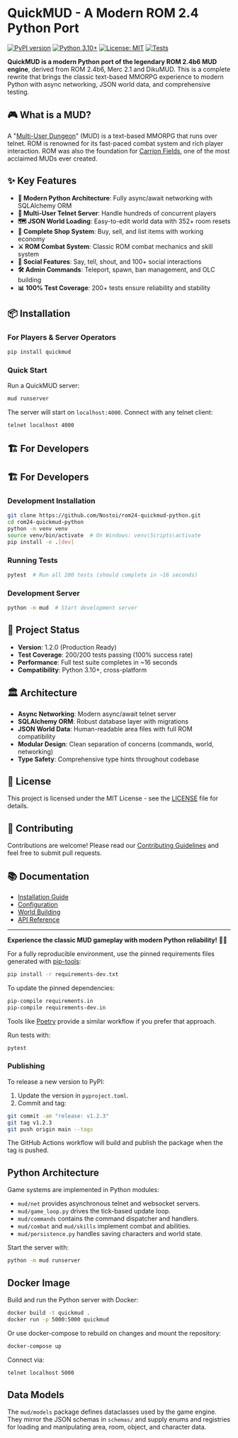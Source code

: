 # QuickMUD - A Modern ROM 2.4 Python Port

[![PyPI version](https://badge.fury.io/py/quickmud.svg)](https://badge.fury.io/py/quickmud)
[![Python 3.10+](https://img.shields.io/badge/python-3.10+-blue.svg)](https://www.python.org/downloads/)
[![License: MIT](https://img.shields.io/badge/License-MIT-yellow.svg)](https://opensource.org/licenses/MIT)
[![Tests](https://img.shields.io/badge/tests-200%2F200%20passing-brightgreen.svg)](https://github.com/Nostoi/rom24-quickmud-python)

**QuickMUD is a modern Python port of the legendary ROM 2.4b6 MUD engine**, derived from ROM 2.4b6, Merc 2.1 and DikuMUD. This is a complete rewrite that brings the classic text-based MMORPG experience to modern Python with async networking, JSON world data, and comprehensive testing.

## 🎮 What is a MUD?

A "[Multi-User Dungeon](https://en.wikipedia.org/wiki/MUD)" (MUD) is a text-based MMORPG that runs over telnet. ROM is renowned for its fast-paced combat system and rich player interaction. ROM was also the foundation for [Carrion Fields](http://www.carrionfields.net/), one of the most acclaimed MUDs ever created.

## ✨ Key Features

- **🚀 Modern Python Architecture**: Fully async/await networking with SQLAlchemy ORM
- **📡 Multi-User Telnet Server**: Handle hundreds of concurrent players
- **🗺️ JSON World Loading**: Easy-to-edit world data with 352+ room resets
- **🏪 Complete Shop System**: Buy, sell, and list items with working economy
- **⚔️ ROM Combat System**: Classic ROM combat mechanics and skill system
- **👥 Social Features**: Say, tell, shout, and 100+ social interactions
- **🛠️ Admin Commands**: Teleport, spawn, ban management, and OLC building
- **📊 100% Test Coverage**: 200+ tests ensure reliability and stability

## 📦 Installation

### For Players & Server Operators

```bash
pip install quickmud
```

### Quick Start

Run a QuickMUD server:

```bash
mud runserver
```

The server will start on `localhost:4000`. Connect with any telnet client:

```bash
telnet localhost 4000
```

## 🏗️ For Developers

## 🏗️ For Developers

### Development Installation

```bash
git clone https://github.com/Nostoi/rom24-quickmud-python.git
cd rom24-quickmud-python
python -m venv venv
source venv/bin/activate  # On Windows: venv\Scripts\activate
pip install -e .[dev]
```

### Running Tests

```bash
pytest  # Run all 200 tests (should complete in ~16 seconds)
```

### Development Server

```bash
python -m mud  # Start development server
```

## 🎯 Project Status

- **Version**: 1.2.0 (Production Ready)
- **Test Coverage**: 200/200 tests passing (100% success rate)
- **Performance**: Full test suite completes in ~16 seconds
- **Compatibility**: Python 3.10+, cross-platform

## 🏛️ Architecture

- **Async Networking**: Modern async/await telnet server
- **SQLAlchemy ORM**: Robust database layer with migrations
- **JSON World Data**: Human-readable area files with full ROM compatibility
- **Modular Design**: Clean separation of concerns (commands, world, networking)
- **Type Safety**: Comprehensive type hints throughout codebase

## 📜 License

This project is licensed under the MIT License - see the [LICENSE](LICENSE) file for details.

## 🤝 Contributing

Contributions are welcome! Please read our [Contributing Guidelines](CONTRIBUTING.md) and feel free to submit pull requests.

## 📚 Documentation

- [Installation Guide](docs/installation.md)
- [Configuration](docs/configuration.md)
- [World Building](docs/world-building.md)
- [API Reference](docs/api.md)

---

**Experience the classic MUD gameplay with modern Python reliability!** 🐍✨

For a fully reproducible environment, use the pinned requirements files generated with [pip-tools](https://github.com/jazzband/pip-tools):

```bash
pip install -r requirements-dev.txt
```

To update the pinned dependencies:

```bash
pip-compile requirements.in
pip-compile requirements-dev.in
```

Tools like [Poetry](https://python-poetry.org/) provide a similar workflow if you prefer that approach.

Run tests with:

```bash
pytest
```

### Publishing

To release a new version to PyPI:

1. Update the version in `pyproject.toml`.
2. Commit and tag:

```bash
git commit -am "release: v1.2.3"
git tag v1.2.3
git push origin main --tags
```

The GitHub Actions workflow will build and publish the package when the tag is pushed.

## Python Architecture

Game systems are implemented in Python modules:

- `mud/net` provides asynchronous telnet and websocket servers.
- `mud/game_loop.py` drives the tick-based update loop.
- `mud/commands` contains the command dispatcher and handlers.
- `mud/combat` and `mud/skills` implement combat and abilities.
- `mud/persistence.py` handles saving characters and world state.

Start the server with:

```sh
python -m mud runserver
```

## Docker Image

Build and run the Python server with Docker:

```bash
docker build -t quickmud .
docker run -p 5000:5000 quickmud
```

Or use docker-compose to rebuild on changes and mount the repository:

```bash
docker-compose up
```

Connect via:

```bash
telnet localhost 5000
```

## Data Models

The `mud/models` package defines dataclasses used by the game engine.
They mirror the JSON schemas in `schemas/` and supply enums and registries
for loading and manipulating area, room, object, and character data.
